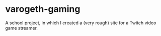# varogeth-gaming
A school project, in which I created a (very rough) site for a Twitch video game streamer.
